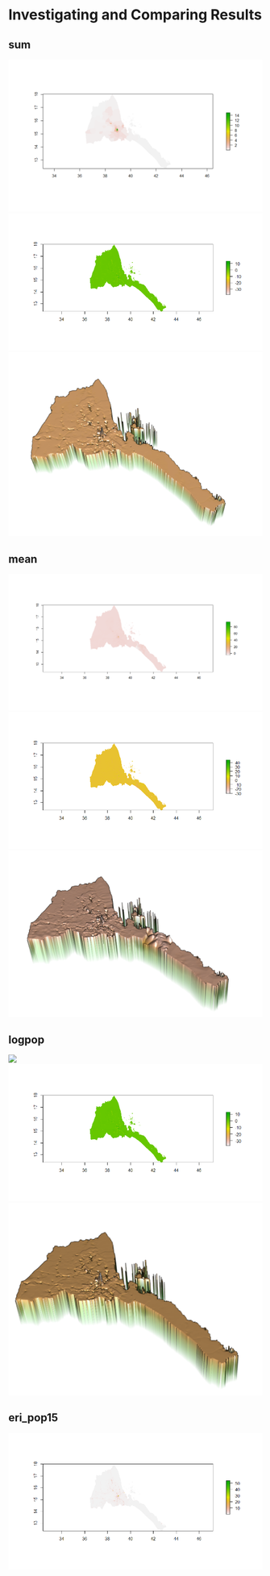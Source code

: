 # Investigating and Comparing Results
## sum
![](pop_sum.png)
![](diff_sum.png)
![](diff_sum3d.png)
## mean
![](pop_mean.png)
![](diff_mean.png)
![](diff_mean3d.png)
## logpop
![](pop_logpop.png)
![](diff_logpop.png)
![](diff_logpop3d.png)
## eri_pop15
![](eri_pop15.png)
